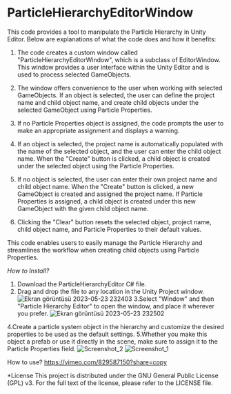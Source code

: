 # ParticleHierarchyEditorWindow
This code provides a tool to manipulate the Particle Hierarchy in Unity Editor. Below are explanations of what the code does and how it benefits:

1. The code creates a custom window called "ParticleHierarchyEditorWindow", which is a subclass of EditorWindow. This window provides a user interface within the Unity Editor and is used to process selected GameObjects.

2. The window offers convenience to the user when working with selected GameObjects. If an object is selected, the user can define the project name and child object name, and create child objects under the selected GameObject using Particle Properties.

3. If no Particle Properties object is assigned, the code prompts the user to make an appropriate assignment and displays a warning.

4. If an object is selected, the project name is automatically populated with the name of the selected object, and the user can enter the child object name. When the "Create" button is clicked, a child object is created under the selected object using the Particle Properties.

5. If no object is selected, the user can enter their own project name and child object name. When the "Create" button is clicked, a new GameObject is created and assigned the project name. If Particle Properties is assigned, a child object is created under this new GameObject with the given child object name.

6. Clicking the "Clear" button resets the selected object, project name, child object name, and Particle Properties to their default values.

This code enables users to easily manage the Particle Hierarchy and streamlines the workflow when creating child objects using Particle Properties.


*How to Install?*

1. Download the ParticleHierarchyEditor C# file.
2. Drag and drop the file to any location in the Unity Project window.
![Ekran görüntüsü 2023-05-23 232403](https://github.com/uhu505/ParticleHierarchyEditorWindow/assets/68116848/090be77f-ec43-43ef-985b-7ea207fb5bce)
3.Select "Window" and then "Particle Hierarchy Editor" to open the window, and place it wherever you prefer.
![Ekran görüntüsü 2023-05-23 232502](https://github.com/uhu505/ParticleHierarchyEditorWindow/assets/68116848/795625a3-db2b-4425-b708-0d71f9d21a18)

4.Create a particle system object in the hierarchy and customize the desired properties to be used as the default settings.
5.Whether you make this object a prefab or use it directly in the scene, make sure to assign it to the Particle Properties field.
![Screenshot_2](https://github.com/uhu505/ParticleHierarchyEditorWindow/assets/68116848/e8699e70-515f-4852-8a8e-25428d728be6)
![Screenshot_1](https://github.com/uhu505/ParticleHierarchyEditorWindow/assets/68116848/0de16076-438d-4720-a10b-697c18ed7415)

How to use?
https://vimeo.com/829587150?share=copy

*License
This project is distributed under the GNU General Public License (GPL) v3. For the full text of the license, please refer to the LICENSE file.
